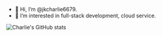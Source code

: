 - 👋 Hi, I’m @jkcharlie6679.
- 👀 I’m interested in full-stack development, cloud service.

![Charlie's GitHub stats](https://github-readme-stats.vercel.app/api?username=jkcharlie6679&show_icons=true&theme=dark)

<!---
[GitHub stats](https://github.com/anuraghazra/github-readme-stats)
--->
